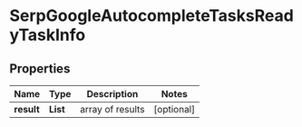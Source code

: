 # SerpGoogleAutocompleteTasksReadyTaskInfo


## Properties

| Name | Type | Description | Notes |
|------------ | ------------- | ------------- | -------------|
**result** | **List<SerpGoogleAutocompleteTasksReadyResultInfo>** | array of results |[optional]|